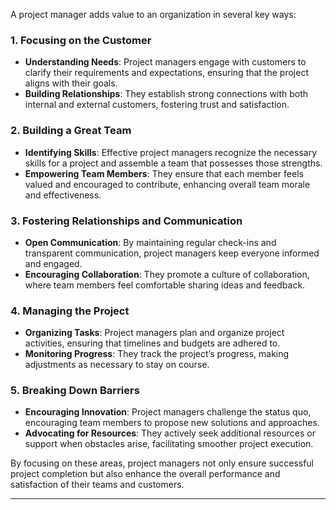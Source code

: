 A project manager adds value to an organization in several key ways:

### 1. **Focusing on the Customer**
   - **Understanding Needs**: Project managers engage with customers to clarify their requirements and expectations, ensuring that the project aligns with their goals.
   - **Building Relationships**: They establish strong connections with both internal and external customers, fostering trust and satisfaction.

### 2. **Building a Great Team**
   - **Identifying Skills**: Effective project managers recognize the necessary skills for a project and assemble a team that possesses those strengths.
   - **Empowering Team Members**: They ensure that each member feels valued and encouraged to contribute, enhancing overall team morale and effectiveness.

### 3. **Fostering Relationships and Communication**
   - **Open Communication**: By maintaining regular check-ins and transparent communication, project managers keep everyone informed and engaged.
   - **Encouraging Collaboration**: They promote a culture of collaboration, where team members feel comfortable sharing ideas and feedback.

### 4. **Managing the Project**
   - **Organizing Tasks**: Project managers plan and organize project activities, ensuring that timelines and budgets are adhered to.
   - **Monitoring Progress**: They track the project’s progress, making adjustments as necessary to stay on course.

### 5. **Breaking Down Barriers**
   - **Encouraging Innovation**: Project managers challenge the status quo, encouraging team members to propose new solutions and approaches.
   - **Advocating for Resources**: They actively seek additional resources or support when obstacles arise, facilitating smoother project execution.

By focusing on these areas, project managers not only ensure successful project completion but also enhance the overall performance and satisfaction of their teams and customers.

--- 

